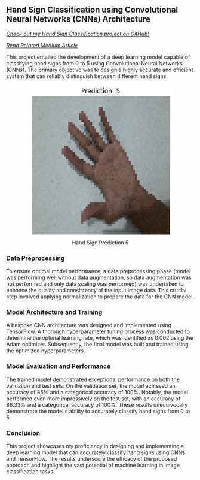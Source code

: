 ## Hand Sign Classification using Convolutional Neural Networks (CNNs) Architecture

<em><a href="https://github.com/PranayJagtap06/ML_Projects/tree/main/Hand_Signs_Classification" target="_blank" rel="noopener noreferrer">Check out my Hand Sign Classification project on GitHub!</a></em>

<em><a href="https://python.plainenglish.io/decoding-hand-signs-a-step-by-step-guide-to-building-a-0-to-5-classifier-using-cnn-and-tensorflow-8b87db221e5e" target="_blank" rel="noopener noreferrer">Read Related Medium Article</a></em>

This project entailed the development of a deep learning model capable of classifying hand signs from 0 to 5 using Convolutional Neural Networks (CNNs). The primary objective was to design a highly accurate and efficient system that can reliably distinguish between different hand signs.

<div align="center">
    <figure>
        <a href="portfolios/002-hand-sign-classification/5-hand-sign-prediction.png">
            <img class="mk-img" src="portfolios/002-hand-sign-classification/5-hand-sign-prediction.png" alt="Hand Sign Prediction 5">
        </a>
        <figcaption>Hand Sign Prediction 5</figcaption>
    </figure>
</div>

### Data Preprocessing

To ensure optimal model performance, a data preprocessing phase (model was performing well without data augmentation, so data augmentation was not performed and only data scaling was performed) was undertaken to enhance the quality and consistency of the input image data. This crucial step involved applying normalization to prepare the data for the CNN model.

### Model Architecture and Training

A bespoke CNN architecture was designed and implemented using TensorFlow. A thorough hyperparameter tuning process was conducted to determine the optimal learning rate, which was identified as 0.002 using the Adam optimizer. Subsequently, the final model was built and trained using the optimized hyperparameters.

### Model Evaluation and Performance

The trained model demonstrated exceptional performance on both the validation and test sets. On the validation set, the model achieved an accuracy of 85% and a categorical accuracy of 100%. Notably, the model performed even more impressively on the test set, with an accuracy of 88.33% and a categorical accuracy of 100%. These results unequivocally demonstrate the model's ability to accurately classify hand signs from 0 to 5.

### Conclusion

This project showcases my proficiency in designing and implementing a deep learning model that can accurately classify hand signs using CNNs and TensorFlow. The results underscore the efficacy of the proposed approach and highlight the vast potential of machine learning in image classification tasks.